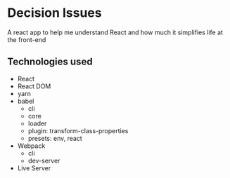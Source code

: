 # Decision Issues

A react app to help me understand React and how much it simplifies life at the front-end

## Technologies used

- React
- React DOM
- yarn
- babel
  - cli
  - core
  - loader
  - plugin: transform-class-properties
  - presets: env, react
- Webpack
  - cli
  - dev-server
- Live Server